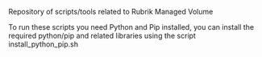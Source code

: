 Repository of scripts/tools related to Rubrik Managed Volume

To run these scripts you need Python and Pip installed, you can install the required python/pip and related libraries using the script install_python_pip.sh
